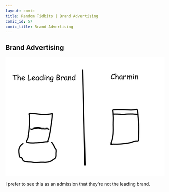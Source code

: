 ```yaml
---
layout: comic
title: Random Tidbits | Brand Advertising
comic_id: 57
comic_title: Brand Advertising
---
```


## Brand Advertising

![](/assets/images/57.png)

I prefer to see this as an admission that they're not the leading brand.
